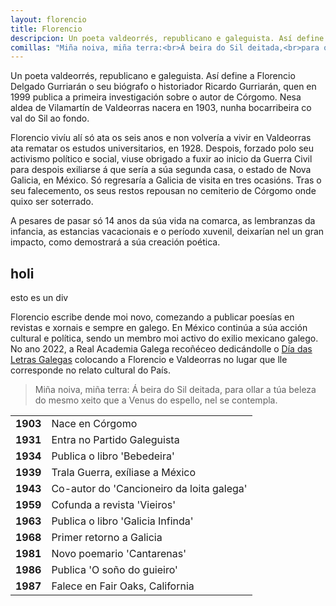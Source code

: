 ```yaml
---
layout: florencio
title: Florencio
descripcion: Un poeta valdeorrés, republicano e galeguista. Así define a Florencio Delgado Gurriarán o seu biógrafo o historiador Ricardo Gurriarán.
comillas: "Miña noiva, miña terra:<br>Á beira do Sil deitada,<br>para ollar a túa beleza<br> do mesmo xeito que a Venus do espello,<br> nel se contempla."
---
```


Un poeta valdeorrés, republicano e galeguista. Así define a Florencio Delgado Gurriarán o seu biógrafo o historiador Ricardo Gurriarán, quen en 1999 publica a primeira investigación sobre o autor de Córgomo. Nesa aldea de Vilamartín de Valdeorras nacera en 1903, nunha bocarribeira co val do Sil ao fondo.

Florencio vivíu alí só ata os seis anos e non volvería a vivir en Valdeorras ata rematar os estudos universitarios, en 1928. Despois, forzado polo seu activismo político e social, viuse obrigado a fuxir ao inicio da Guerra Civil para despois exiliarse á que sería a súa segunda casa, o estado de Nova Galicia, en México. Só regresaría a Galicia de visita en tres ocasións. Tras o seu falecemento, os seus restos repousan no cemiterio de Córgomo onde quixo ser soterrado.

A pesares de pasar só 14 anos da súa vida na comarca, as lembranzas da infancia, as estancias vacacionais e o período xuvenil, deixarían nel un gran impacto, como demostrará a súa creación poética.

## holi

<div class="text-red-500">esto es un div</div>

Florencio escribe dende moi novo, comezando a publicar poesías en revistas e xornais e sempre en galego. En México continúa a súa acción cultural e política, sendo un membro moi activo do exilio mexicano galego. No ano 2022, a Real Academia Galega recoñéceo dedicándolle o <a href="https://academia.gal/letras-galegas/2022/florencio-delgado-gurriaran">Día das Letras Galegas</a> colocando a Florencio e Valdeorras no lugar que lle corresponde no relato cultural do País.

> Miña noiva, miña terra:
> Á beira do Sil deitada,
> para ollar a túa beleza
> do mesmo xeito que a Venus do espello,
> nel se contempla.

|          |                                           |
| -------- | ----------------------------------------- |
| **1903** | Nace en Córgomo                           |
| **1931** | Entra no Partido Galeguista               |
| **1934** | Publica o libro 'Bebedeira'               |
| **1939** | Trala Guerra, exíliase a México           |
| **1943** | Co-autor do 'Cancioneiro da loita galega' |
| **1959** | Cofunda a revista 'Vieiros'               |
| **1963** | Publica o libro 'Galicia Infinda'         |
| **1968** | Primer retorno a Galicia                  |
| **1981** | Novo poemario 'Cantarenas'                |
| **1986** | Publica 'O soño do guieiro'               |
| **1987** | Falece en Fair Oaks, California           |
